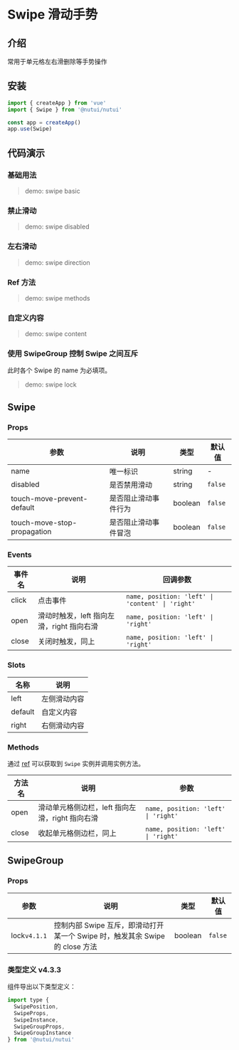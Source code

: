 # Swipe 滑动手势

## 介绍

常用于单元格左右滑删除等手势操作

## 安装

```js
import { createApp } from 'vue'
import { Swipe } from '@nutui/nutui'

const app = createApp()
app.use(Swipe)
```

## 代码演示

### 基础用法

> demo: swipe basic

### 禁止滑动

> demo: swipe disabled

### 左右滑动

> demo: swipe direction

### Ref 方法

> demo: swipe methods

### 自定义内容

> demo: swipe content

### 使用 SwipeGroup 控制 Swipe 之间互斥

此时各个 Swipe 的 name 为必填项。

> demo: swipe lock

## Swipe

### Props

| 参数 | 说明 | 类型 | 默认值 |
| --- | --- | --- | --- |
| name | 唯一标识 | string | - |
| disabled | 是否禁用滑动 | string | `false` |
| touch-move-prevent-default | 是否阻止滑动事件行为 | boolean | `false` |
| touch-move-stop-propagation | 是否阻止滑动事件冒泡 | boolean | `false` |

### Events

| 事件名 | 说明 | 回调参数 |
| --- | --- | --- |
| click | 点击事件 | `name, position: 'left' \| 'content' \| 'right'` |
| open | 滑动时触发，left 指向左滑，right 指向右滑 | `name, position: 'left' \| 'right'` |
| close | 关闭时触发，同上 | `name, position: 'left' \| 'right'` |

### Slots

| 名称 | 说明 |
| --- | --- |
| left | 左侧滑动内容 |
| default | 自定义内容 |
| right | 右侧滑动内容 |

### Methods

通过 [ref](https://vuejs.org/guide/essentials/template-refs.html) 可以获取到 `Swipe` 实例并调用实例方法。

| 方法名 | 说明 | 参数 |
| --- | --- | --- |
| open | 滑动单元格侧边栏，left 指向左滑，right 指向右滑 | `name, position: 'left' \| 'right'` |
| close | 收起单元格侧边栏，同上 | `name, position: 'left' \| 'right'` |

## SwipeGroup

### Props

| 参数 | 说明 | 类型 | 默认值 |
| --- | --- | --- | --- |
| lock`v4.1.1` | 控制内部 Swipe 互斥，即滑动打开某一个 Swipe 时，触发其余 Swipe 的 close 方法 | boolean | `false` |

### 类型定义 v4.3.3

组件导出以下类型定义：

```js
import type {
  SwipePosition,
  SwipeProps,
  SwipeInstance,
  SwipeGroupProps,
  SwipeGroupInstance
} from '@nutui/nutui'
```
